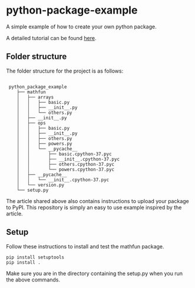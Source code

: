 # python-package-example
A simple example of how to create your own python package.

A detailed tutorial can be found [here](https://betterscientificsoftware.github.io/python-for-hpc/tutorials/python-pypi-packaging/).

## Folder structure

The folder structure for the project is as follows:

```text

 python_package_example
    ├── mathfun
    │   ├── arrays
    │   │   ├── basic.py
    │   │   ├── __init__.py
    │   │   └── others.py
    │   ├── __init__.py
    │   ├── ops
    │   │   ├── basic.py
    │   │   ├── __init__.py
    │   │   ├── others.py
    │   │   ├── powers.py
    │   │   └── __pycache__
    │   │       ├── basic.cpython-37.pyc
    │   │       ├── __init__.cpython-37.pyc
    │   │       ├── others.cpython-37.pyc
    │   │       └── powers.cpython-37.pyc
    │   ├── __pycache__
    │   │   └── __init__.cpython-37.pyc
    │   └── version.py
    └── setup.py
 ```
 
The article shared above also contains instructions to upload your package to PyPI. This repository is simply an easy to use example inspired by the article.
 
## Setup
 
Follow these instructions to install and test the mathfun package.
```script
pip install setuptools
pip install .
```

Make sure you are in the directory containing the setup.py when you run the above commands.
 
